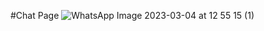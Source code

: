 #Chat Page 
![WhatsApp Image 2023-03-04 at 12 55 15 (1)](https://user-images.githubusercontent.com/84704025/223697056-3b59673c-9478-4f45-ac23-7b52cceff1c3.jpeg)
